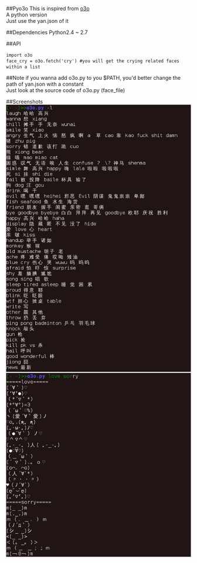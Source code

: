 ##Pyo3o
This is inspired from [o3o](https://github.com/turingou/o3o)  
A python version  
Just use the yan.json of it  
  
##Dependencies
Python2.4 ~ 2.7
  
##API
```
import o3o
face_cry = o3o.fetch('cry') #you will get the crying related faces within a list
```
  
##Note
if you wanna add o3o.py to you $PATH, you'd better change the path of yan.json with a constant  
Just look at the source code of o3o.py (face_file)  

##Screenshots
![list tags](screenshots/list.png)
![show faces](screenshots/tags.png)

